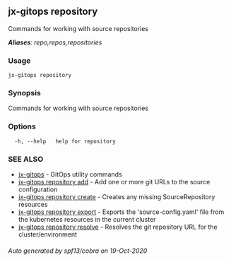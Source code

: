 ## jx-gitops repository

Commands for working with source repositories

***Aliases**: repo,repos,repositories*

### Usage

```
jx-gitops repository
```

### Synopsis

Commands for working with source repositories

### Options

```
  -h, --help   help for repository
```

### SEE ALSO

* [jx-gitops](jx-gitops.md)	 - GitOps utility commands
* [jx-gitops repository add](jx-gitops_repository_add.md)	 - Add one or more git URLs to the source configuration
* [jx-gitops repository create](jx-gitops_repository_create.md)	 - Creates any missing SourceRepository resources
* [jx-gitops repository export](jx-gitops_repository_export.md)	 - Exports the 'source-config.yaml' file from the kubernetes resources in the current cluster
* [jx-gitops repository resolve](jx-gitops_repository_resolve.md)	 - Resolves the git repository URL for the cluster/environment

###### Auto generated by spf13/cobra on 19-Oct-2020
